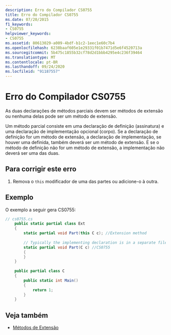 ```yaml
---
description: Erro do Compilador CS0755
title: Erro do Compilador CS0755
ms.date: 07/20/2015
f1_keywords:
- CS0755
helpviewer_keywords:
- CS0755
ms.assetid: 80613029-a009-4bdf-b1c2-1eec1e60c7b4
ms.openlocfilehash: 6238baaf605e1e29331f01b7471d5e6f4520713a
ms.sourcegitcommit: 5b475c1855b32cf78d2d1bbb4295e4c236f39464
ms.translationtype: MT
ms.contentlocale: pt-BR
ms.lasthandoff: 09/24/2020
ms.locfileid: "91187557"
---
```

# <a name="compiler-error-cs0755"></a>Erro do Compilador CS0755

As duas declarações de métodos parciais devem ser métodos de extensão ou nenhuma delas pode ser um método de extensão.  
  
 Um método parcial consiste em uma declaração de definição (assinatura) e uma declaração de implementação opcional (corpo). Se a declaração de definição for um método de extensão, a declaração de implementação, se houver uma definida, também deverá ser um método de extensão. E se o método de definição não for um método de extensão, a implementação não deverá ser uma das duas.  
  
## <a name="to-correct-this-error"></a>Para corrigir este erro  
  
1. Remova o `this` modificador de uma das partes ou adicione-o à outra.  
  
## <a name="example"></a>Exemplo  

 O exemplo a seguir gera CS0755:  
  
```csharp  
// cs0755.cs  
    public static partial class Ext  
    {  
        static partial void Part(this C c); //Extension method  
  
        // Typically the implementing declaration is in a separate file.  
        static partial void Part(C c) //CS0755  
        {  
        }  
    }  
  
    public partial class C  
    {  
        public static int Main()  
        {  
            return 1;  
        }  
    }  
```  
  
## <a name="see-also"></a>Veja também

- [Métodos de Extensão](../programming-guide/classes-and-structs/extension-methods.md)
